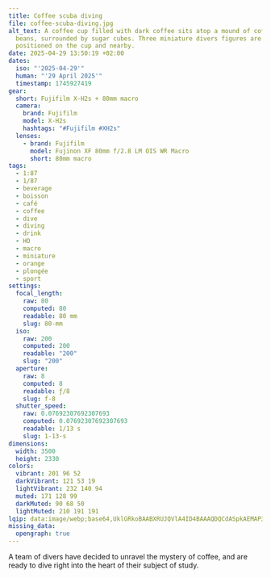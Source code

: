 ```yaml
---
title: Coffee scuba diving
file: coffee-scuba-diving.jpg
alt_text: A coffee cup filled with dark coffee sits atop a mound of coffee
  beans, surrounded by sugar cubes. Three miniature divers figures are
  positioned on the cup and nearby.
date: 2025-04-29 13:50:19 +02:00
dates:
  iso: "'2025-04-29'"
  human: "'29 April 2025'"
  timestamp: 1745927419
gear:
  short: Fujifilm X-H2s + 80mm macro
  camera:
    brand: Fujifilm
    model: X-H2s
    hashtags: "#Fujifilm #XH2s"
  lenses:
    - brand: Fujifilm
      model: Fujinon XF 80mm f/2.8 LM OIS WR Macro
      short: 80mm macro
tags:
  - 1:87
  - 1/87
  - beverage
  - boisson
  - café
  - coffee
  - dive
  - diving
  - drink
  - HO
  - macro
  - miniature
  - orange
  - plongée
  - sport
settings:
  focal_length:
    raw: 80
    computed: 80
    readable: 80 mm
    slug: 80-mm
  iso:
    raw: 200
    computed: 200
    readable: "200"
    slug: "200"
  aperture:
    raw: 8
    computed: 8
    readable: ƒ/8
    slug: f-8
  shutter_speed:
    raw: 0.07692307692307693
    computed: 0.07692307692307693
    readable: 1/13 s
    slug: 1-13-s
dimensions:
  width: 3500
  height: 2330
colors:
  vibrant: 201 96 52
  darkVibrant: 121 53 19
  lightVibrant: 232 140 94
  muted: 171 128 99
  darkMuted: 90 68 50
  lightMuted: 210 191 191
lqip: data:image/webp;base64,UklGRkoBAABXRUJQVlA4ID4BAAAQDQCdASpkAEMAP3GuzVs0ryokLNbaSpAuCWUA0yRJIIerrztI8tecH7n9uProU9VM8X5jvgflYknoKcQSwV2yJwtdpX3r0BE+otcPIr+pKy8lzGR+7i1NDHqB1xM5K+kJ4Ih656E+Tx13tFjtBnqCgAD+7Xky/N0yLYGXDwzuOYbhrQCmWPFHNd5WYH40vq4EWQhITQKz0EhQQOfoF8UzIGl1baNkH7iHrmnmyiuZbQ7vXHDfs6N5NNrDSpSE6ARDTACZh4TeW1mDj5cgkpAbL0HRXwwwHW9hKpXpqoKi4ZFxnrgFl+eFx/tlt7RWOCzBbAZ1DEXI1IDjYfyYBQNvTgPbgVDG2TvYmjsNG3Luxfz51j0NK+pxQGW/yjRG9WpVTlQVtXuNZru+9eb621/39lvEiss2Q/H5NmeOYAA=
missing_data:
  opengraph: true
---
```


A team of divers have decided to unravel the mystery of coffee, and are ready to dive right into the heart of their subject of study.
